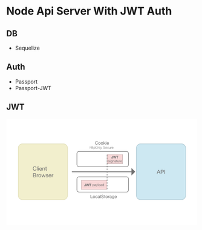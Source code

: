 # Node Api Server With JWT Auth

## DB
- Sequelize

## Auth
- Passport
- Passport-JWT

## JWT
![jwt](https://github.com/Zett-8/images/blob/master/jwt/jwt.png)
